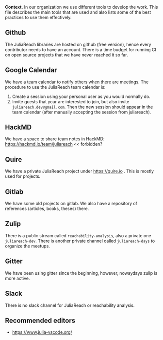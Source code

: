 **Context.** In our organization we use different tools to develop the work. This file describes the main tools that are used and also lists some of the best practices to use them effectively.

## Github

The JuliaReach libraries are hosted on github (free version), hence every contributor needs to have an account.
There is a time budget for running CI on open source projects that we have never reached it so far.

## Google Calendar

We have a team calendar to notify others when there are meetings. The procedure to use the JuliaReach team calendar is:

1) Create a session using your personal user as you would normally do.
2) Invite guests that your are interested to join, but also invite `juliareach.dev@gmail.com`. Then the new session should appear in the team calendar (after manually accepting the session from juliareach).

## HackMD

We have a space to share team notes in HackMD: https://hackmd.io/team/juliareach << forbidden?

## Quire

We have a private JuliaReach project under https://quire.io . This is mostly used for projects. 

## Gitlab

We have some old projects on gitlab. We also have a repository of references (articles, books, theses) there.

## Zulip

There is a public stream called `reachability-analysis`, also a private one `juliareach-dev`. There is another private channel called `juliareach-days` to organize the meetups.

## Gitter

We have been using gitter since the beginning, however, nowaydays zulip is more active.

## Slack

There is no slack channel for JuliaReach or reachability analysis.

## Recommended editors

- https://www.julia-vscode.org/
